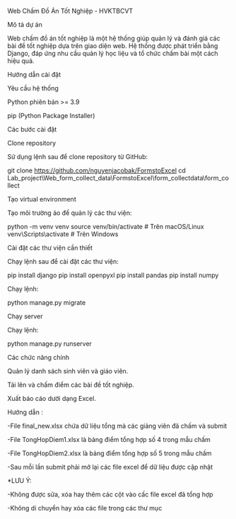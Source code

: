 Web Chấm Đồ Án Tốt Nghiệp - HVKTBCVT

Mô tả dự án

Web chấm đồ án tốt nghiệp là một hệ thống giúp quản lý và đánh giá các bài đề tốt nghiệp dựa trên giao diện web. Hệ thống được phát triển bằng Django, đáp ứng nhu cầu quản lý học liệu và tổ chức chấm bài một cách hiệu quả.

Hướng dẫn cài đặt

Yêu cầu hệ thống

Python phiên bản >= 3.9

pip (Python Package Installer)

Các bước cài đặt

Clone repository

Sử dụng lệnh sau để clone repository từ GitHub:

git clone <https://github.com/nguyenjacobak/FormstoExcel>
cd Lab_project\Web_form_collect_data\FormstoExcel\form_collectdata\form_collect

Tạo virtual environment

Tạo môi trường ảo để quản lý các thư viện:

python -m venv venv
source venv/bin/activate      # Trên macOS/Linux
venv\Scripts\activate       # Trên Windows

Cài đặt các thư viện cần thiết

Chạy lệnh sau để cài đặt các thư viện:

pip install django
pip install openpyxl
pip install pandas
pip install numpy

Chạy lệnh:

python manage.py migrate

Chạy server

Chạy lệnh:

python manage.py runserver

Các chức năng chính

Quản lý danh sách sinh viên và giáo viên.

Tải lên và chấm điểm các bài đề tốt nghiệp.

Xuất báo cáo dưới dạng Excel.

Hướng dẫn :

-File final_new.xlsx chứa dữ liệu tổng mà các giảng viên đã chấm và submit

-File TongHopDiem1.xlsx là bảng điểm tổng hợp số 4 trong mẫu chấm

-File TongHopDiem2.xlsx là bảng điểm tổng hợp số 5 trong mẫu chấm

-Sau mỗi lần submit phải mở lại các file excel để dữ liệu được cập nhật

*LƯU Ý:

-Không được sửa, xóa hay thêm các cột vào cấc file excel đã tổng hợp

-Không di chuyển hay xóa các file trong các thư mục
